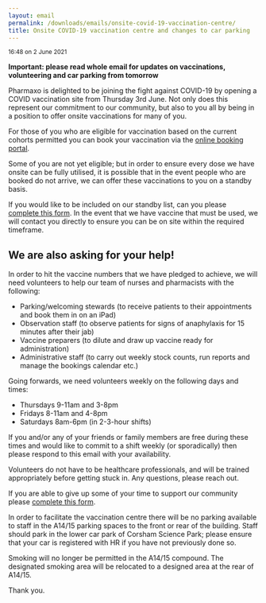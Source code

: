 ```yaml
---
layout: email
permalink: /downloads/emails/onsite-covid-19-vaccination-centre/
title: Onsite COVID-19 vaccination centre and changes to car parking
---
```


<small>16:48 on 2 June 2021</small>

**Important: please read whole email for updates on vaccinations, volunteering and car parking from tomorrow**

Pharmaxo is delighted to be joining the fight against COVID-19 by opening a COVID vaccination site from Thursday 3rd June. Not only does this represent our commitment to our community, but also to you all by being in a position to offer onsite vaccinations for many of you.

For those of you who are eligible for vaccination based on the current cohorts permitted you can book your vaccination via the [online booking portal](https://www.nhs.uk/conditions/coronavirus-covid-19/coronavirus-vaccination/book-coronavirus-vaccination/).

Some of you are not yet eligible; but in order to ensure every dose we have onsite can be fully utilised, it is possible that in the event people who are booked do not arrive, we can offer these vaccinations to you on a standby basis.

If you would like to be included on our standby list, can you please [complete this form](https://forms.office.com/Pages/ResponsePage.aspx?id=R77BsNirjESm4LHvZaFurpjMYd7H5zlIpFE_HJoEApxUMTVYQTFBRkJIT0k5RTJCRjlDUUVaSkVNTi4u). In the event that we have vaccine that must be used, we will contact you directly to ensure you can be on site within the required timeframe.

## We are also asking for your help!

In order to hit the vaccine numbers that we have pledged to achieve, we will need volunteers to help our team of nurses and pharmacists with the following:

- Parking/welcoming stewards (to receive patients to their appointments and book them in on an iPad)
- Observation staff (to observe patients for signs of anaphylaxis for 15 minutes after their jab)
- Vaccine preparers (to dilute and draw up vaccine ready for administration)
- Administrative staff (to carry out weekly stock counts, run reports and manage the bookings calendar etc.)

Going forwards, we need volunteers weekly on the following days and times:

- Thursdays 9-11am and 3-8pm
- Fridays 8-11am and 4-8pm
- Saturdays 8am-6pm (in 2-3-hour shifts)

If you and/or any of your friends or family members are free during these times and would like to commit to a shift weekly (or sporadically) then please respond to this email with your availability.

Volunteers do not have to be healthcare professionals, and will be trained appropriately before getting stuck in. Any questions, please reach out.

If you are able to give up some of your time to support our community please [complete this form](https://forms.office.com/Pages/ResponsePage.aspx?id=R77BsNirjESm4LHvZaFurpjMYd7H5zlIpFE_HJoEApxUM1BCTFMyMjZUODk2VVpEWDBPWk4zMks5QS4u).

In order to facilitate the vaccination centre there will be no parking available to staff in the A14/15 parking spaces to the front or rear of the building. Staff should park in the lower car park of Corsham Science Park; please ensure that your car is registered with HR if you have not previously done so.

Smoking will no longer be permitted in the A14/15 compound. The designated smoking area will be relocated to a designed area at the rear of A14/15.

Thank you.